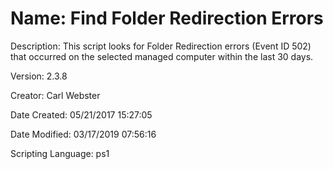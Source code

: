 ﻿# Name: Find Folder Redirection Errors

Description: This script looks for Folder Redirection errors (Event ID 502) that occurred on the selected managed computer within the last 30 days.

Version: 2.3.8

Creator: Carl Webster

Date Created: 05/21/2017 15:27:05

Date Modified: 03/17/2019 07:56:16

Scripting Language: ps1

